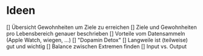 # Ideen

[] Übersicht Gewohnheiten um Ziele zu erreichen
[] Ziele und Gewohnheiten pro Lebensbereich genauer beschrieben
[] Vorteile vom Datensammeln (Apple Watch, wiegen, ...)
[] "Dopamin Detox"
[] Langweile ist (teilweise) gut und wichtig
[] Balance zwischen Extremen finden
[] Input vs. Output